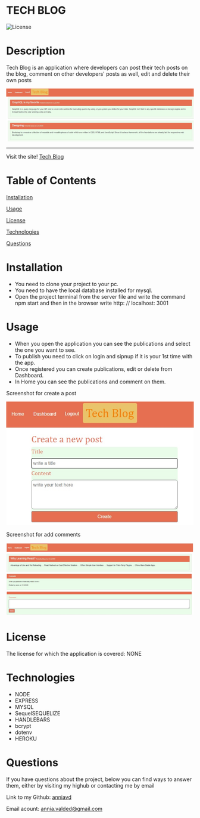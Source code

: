 # TECH BLOG


![License](https://img.shields.io/badge/License-NONE-grenn.svg)
  

# Description

Tech Blog is an application where developers can post their tech posts on the blog, comment on other developers' posts as well, edit and delete their own posts
  
  
 ![Homepage](public/images/homepage.jpg)
 _____________________________________________________________________
 Visit the site! [Tech Blog](https:)



# Table of Contents

[Installation](#Installation)

[Usage](#Usage)

[License](#License)

[Technologies](#Technologies)

[Questions](#Questions)


  
# Installation 

- You need to clone your project to your pc.
- You need to have the local database installed for mysql.
- Open the project terminal from the server file and write the command npm start and then in the browser write 
http: // localhost: 3001 


# Usage 

- When you open the application you can see the publications and select the one you want to see.
- To publish you need to click on login and sipnup if it is your 1st time with the app.
- Once registered you can create publications, edit or delete from Dashboard.
- In Home you can see the publications and comment on them.



Screenshot for create a post

![create post](public/images/create-post.jpg)



Screenshot for add comments

![create comments](public/images/comment.jpg)


# License
The license for which the application is covered:
NONE 

# Technologies 
* NODE
* EXPRESS
* MYSQL
* SequelSEQUELIZE
* HANDLEBARS
* bcrypt
* dotenv
* HEROKU



# Questions

  If you have questions about the project, below you can find ways to answer them, either by visiting my highub or contacting me by email
  
  Link to my Github: [anniavd](https://github.com/anniavd)

  
  Email acount: [annia.valded@gmail.com](mailto:annia.valded@gmail.com)
    




